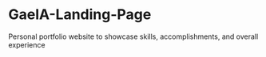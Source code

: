 # GaelA-Landing-Page
Personal portfolio website to showcase skills, accomplishments, and overall experience
